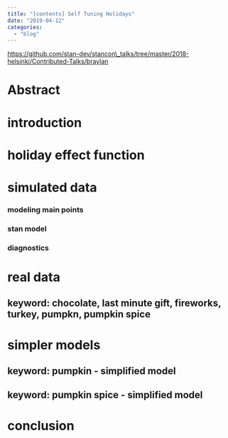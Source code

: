 ```yaml
---
title: "[contents] Self Tuning Holidays"
date: "2019-04-12"
categories: 
  - "blog"
---
```


https://github.com/stan-dev/stancon\_talks/tree/master/2018-helsinki/Contributed-Talks/braylan

# Abstract

# introduction

# holiday effect function

# simulated data

### modeling main points

### stan model

### diagnostics

# real data

## keyword: chocolate, last minute gift, fireworks, turkey, pumpkn, pumpkin spice

# simpler models

## keyword: pumpkin - simplified model

## keyword: pumpkin spice - simplified model

# conclusion
